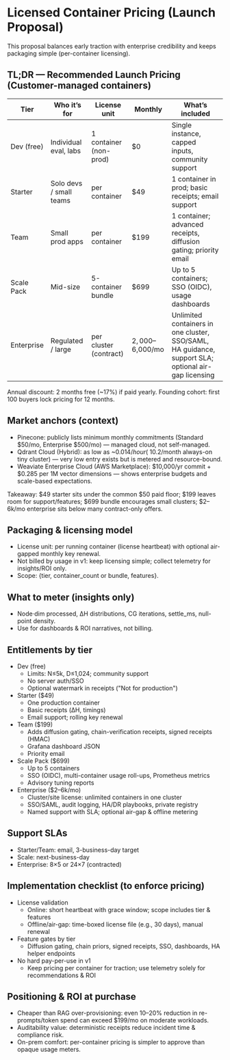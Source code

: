 # Licensed Container Pricing (Launch Proposal)

This proposal balances early traction with enterprise credibility and keeps packaging simple (per-container licensing).

## TL;DR — Recommended Launch Pricing (Customer-managed containers)

| Tier         | Who it’s for                 | License unit              | Monthly            | What’s included |
|--------------|-------------------------------|---------------------------|--------------------|-----------------|
| Dev (free)   | Individual eval, labs         | 1 container (non-prod)    | $0                 | Single instance, capped inputs, community support |
| Starter      | Solo devs / small teams       | per container             | $49                | 1 container in prod; basic receipts; email support |
| Team         | Small prod apps               | per container             | $199               | 1 container; advanced receipts, diffusion gating; priority email |
| Scale Pack   | Mid-size                      | 5-container bundle        | $699               | Up to 5 containers; SSO (OIDC), usage dashboards |
| Enterprise   | Regulated / large             | per cluster (contract)    | $2,000–$6,000/mo   | Unlimited containers in one cluster, SSO/SAML, HA guidance, support SLA; optional air-gap licensing |

Annual discount: 2 months free (~17%) if paid yearly.
Founding cohort: first 100 buyers lock pricing for 12 months.

## Market anchors (context)

- Pinecone: publicly lists minimum monthly commitments (Standard $50/mo, Enterprise $500/mo) — managed cloud, not self-managed.
- Qdrant Cloud (Hybrid): as low as ~$0.014/hour (~$10.2/month always-on tiny cluster) — very low entry exists but is metered and resource-bound.
- Weaviate Enterprise Cloud (AWS Marketplace): $10,000/yr commit + $0.285 per 1M vector dimensions — shows enterprise budgets and scale-based expectations.

Takeaway: $49 starter sits under the common $50 paid floor; $199 leaves room for support/features; $699 bundle encourages small clusters; $2–6k/mo enterprise sits below many contract-only offers.

## Packaging & licensing model

- License unit: per running container (license heartbeat) with optional air-gapped monthly key renewal.
- Not billed by usage in v1: keep licensing simple; collect telemetry for insights/ROI only.
- Scope: {tier, container_count or bundle, features}.

## What to meter (insights only)

- Node·dim processed, ΔH distributions, CG iterations, settle_ms, null-point density.
- Use for dashboards & ROI narratives, not billing.

## Entitlements by tier

- Dev (free)
  - Limits: N≤5k, D≤1,024; community support
  - No server auth/SSO
  - Optional watermark in receipts ("Not for production")
- Starter ($49)
  - One production container
  - Basic receipts (ΔH, timings)
  - Email support; rolling key renewal
- Team ($199)
  - Adds diffusion gating, chain-verification receipts, signed receipts (HMAC)
  - Grafana dashboard JSON
  - Priority email
- Scale Pack ($699)
  - Up to 5 containers
  - SSO (OIDC), multi-container usage roll-ups, Prometheus metrics
  - Advisory tuning reports
- Enterprise ($2–6k/mo)
  - Cluster/site license: unlimited containers in one cluster
  - SSO/SAML, audit logging, HA/DR playbooks, private registry
  - Named support with SLA; optional air-gap & offline metering

## Support SLAs

- Starter/Team: email, 3-business-day target
- Scale: next-business-day
- Enterprise: 8×5 or 24×7 (contracted)

## Implementation checklist (to enforce pricing)

- License validation
  - Online: short heartbeat with grace window; scope includes tier & features
  - Offline/air-gap: time-boxed license file (e.g., 30 days), manual renewal
- Feature gates by tier
  - Diffusion gating, chain priors, signed receipts, SSO, dashboards, HA helper endpoints
- No hard pay-per-use in v1
  - Keep pricing per container for traction; use telemetry solely for recommendations & ROI

## Positioning & ROI at purchase

- Cheaper than RAG over-provisioning: even 10–20% reduction in re-prompts/token spend can exceed $199/mo on moderate workloads.
- Auditability value: deterministic receipts reduce incident time & compliance risk.
- On-prem comfort: per-container pricing is simpler to approve than opaque usage meters.
